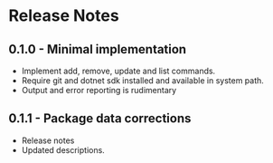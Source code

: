 # Release Notes

## 0.1.0 - Minimal implementation

* Implement add, remove, update and list commands.
* Require git and dotnet sdk installed and available in system path.
* Output and error reporting is rudimentary

## 0.1.1 - Package data corrections

* Release notes
* Updated descriptions.